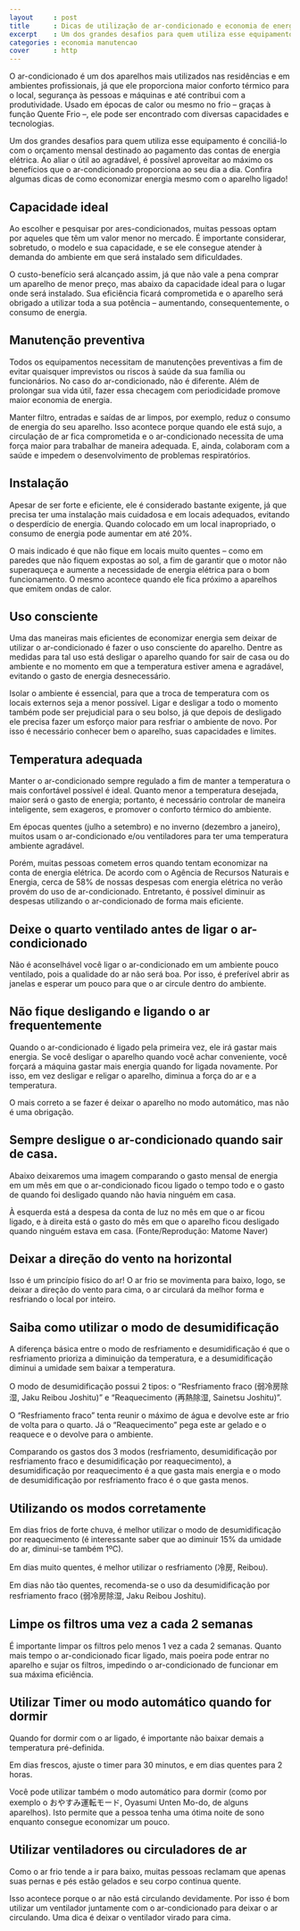 ```yaml
---
layout     : post
title      : Dicas de utilização de ar-condicionado e economia de energia
excerpt    : Um dos grandes desafios para quem utiliza esse equipamento é conciliá-lo com o orçamento mensal destinado ao pagamento das contas de energia elétrica. Ao aliar o útil ao agradável, é possível aproveitar ao máximo os benefícios que o ar-condicionado proporciona ao seu dia a dia.
categories : economia manutencao
cover      : http
---
```


O ar-condicionado é um dos aparelhos mais utilizados nas residências e em ambientes profissionais, já que ele proporciona maior conforto térmico para o local, segurança às pessoas e máquinas e até contribui com a produtividade. Usado em épocas de calor ou mesmo no frio – graças à função Quente Frio –, ele pode ser encontrado com diversas capacidades e tecnologias.

Um dos grandes desafios para quem utiliza esse equipamento é conciliá-lo com o orçamento mensal destinado ao pagamento das contas de energia elétrica. Ao aliar o útil ao agradável, é possível aproveitar ao máximo os benefícios que o ar-condicionado proporciona ao seu dia a dia. Confira algumas dicas de como economizar energia mesmo com o aparelho ligado!

## Capacidade ideal

Ao escolher e pesquisar por ares-condicionados, muitas pessoas optam por aqueles que têm um valor menor no mercado. É importante considerar, sobretudo, o modelo e sua capacidade, e se ele consegue atender à demanda do ambiente em que será instalado sem dificuldades.

O custo-benefício será alcançado assim, já que não vale a pena comprar um aparelho de menor preço, mas abaixo da capacidade ideal para o lugar onde será instalado. Sua eficiência ficará comprometida e o aparelho será obrigado a utilizar toda a sua potência – aumentando, consequentemente, o consumo de energia.

## Manutenção preventiva

Todos os equipamentos necessitam de manutenções preventivas a fim de evitar quaisquer imprevistos ou riscos à saúde da sua família ou funcionários. No caso do ar-condicionado, não é diferente. Além de prolongar sua vida útil, fazer essa checagem com periodicidade promove maior economia de energia.

Manter filtro, entradas e saídas de ar limpos, por exemplo, reduz o consumo de energia do seu aparelho. Isso acontece porque quando ele está sujo, a circulação de ar fica comprometida e o ar-condicionado necessita de uma força maior para trabalhar de maneira adequada. E, ainda, colaboram com a saúde e impedem o desenvolvimento de problemas respiratórios.

## Instalação

Apesar de ser forte e eficiente, ele é considerado bastante exigente, já que precisa ter uma instalação mais cuidadosa e em locais adequados, evitando o desperdício de energia. Quando colocado em um local inapropriado, o consumo de energia pode aumentar em até 20%.

O mais indicado é que não fique em locais muito quentes – como em paredes que não fiquem expostas ao sol, a fim de garantir que o motor não superaqueça e aumente a necessidade de energia elétrica para o bom funcionamento. O mesmo acontece quando ele fica próximo a aparelhos que emitem ondas de calor.

## Uso consciente

Uma das maneiras mais eficientes de economizar energia sem deixar de utilizar o ar-condicionado é fazer o uso consciente do aparelho. Dentre as medidas para tal uso está desligar o aparelho quando for sair de casa ou do ambiente e no momento em que a temperatura estiver amena e agradável, evitando o gasto de energia desnecessário.

Isolar o ambiente é essencial, para que a troca de temperatura com os locais externos seja a menor possível. Ligar e desligar a todo o momento também pode ser prejudicial para o seu bolso, já que depois de desligado ele precisa fazer um esforço maior para resfriar o ambiente de novo. Por isso é necessário conhecer bem o aparelho, suas capacidades e limites.

## Temperatura adequada

Manter o ar-condicionado sempre regulado a fim de manter a temperatura o mais confortável possível é ideal. Quanto menor a temperatura desejada, maior será o gasto de energia; portanto, é necessário controlar de maneira inteligente, sem exageros, e promover o conforto térmico do ambiente.


Em épocas quentes (julho a setembro) e no inverno (dezembro a janeiro), muitos usam o ar-condicionado e/ou ventiladores para ter uma temperatura ambiente agradável.

Porém, muitas pessoas cometem erros quando tentam economizar na conta de energia elétrica. De acordo com o Agência de Recursos Naturais e Energia, cerca de 58% de nossas despesas com energia elétrica no verão provém do uso de ar-condicionado. Entretanto, é possível diminuir as despesas utilizando o ar-condicionado de forma mais eficiente.

## Deixe o quarto ventilado antes de ligar o ar-condicionado

Não é aconselhável você ligar o ar-condicionado em um ambiente pouco ventilado, pois a qualidade do ar não será boa. Por isso, é preferível abrir as janelas e esperar um pouco para que o ar circule dentro do ambiente.

## Não fique desligando e ligando o ar frequentemente

Quando o ar-condicionado é ligado pela primeira vez, ele irá gastar mais energia. Se você desligar o aparelho quando você achar conveniente, você forçará a máquina gastar mais energia quando for ligada novamente. Por isso, em vez desligar e religar o aparelho, diminua a força do ar e a temperatura.

O mais correto a se fazer é deixar o aparelho no modo automático, mas não é uma obrigação.

## Sempre desligue o ar-condicionado quando sair de casa.

Abaixo deixaremos uma imagem comparando o gasto mensal de energia em um mês em que o ar-condicionado ficou ligado o tempo todo e o gasto de quando foi desligado quando não havia ninguém em casa.

À esquerda está a despesa da conta de luz no mês em que o ar ficou ligado, e à direita está o gasto do mês em que o aparelho ficou desligado quando ninguém estava em casa. (Fonte/Reprodução: Matome Naver)

## Deixar a direção do vento na horizontal

Isso é um princípio físico do ar! O ar frio se movimenta para baixo, logo, se deixar a direção do vento para cima, o ar circulará da melhor forma e resfriando o local por inteiro.

## Saiba como utilizar o modo de desumidificação

A diferença básica entre o modo de resfriamento e desumidificação é que o resfriamento prioriza a diminuição da temperatura, e a desumidificação diminui a umidade sem baixar a temperatura.

O modo de desumidificação possui 2 tipos: o “Resfriamento fraco (弱冷房除湿, Jaku Reibou Joshitu)” e “Reaquecimento (再熱除湿, Sainetsu Joshitu)”.

O “Resfriamento fraco” tenta reunir o máximo de água e devolve este ar frio de volta para o quarto. Já o “Reaquecimento” pega este ar gelado e o reaquece e o devolve para o ambiente.

Comparando os gastos dos 3 modos (resfriamento, desumidificação por resfriamento fraco e desumidificação por reaquecimento), a desumidificação por reaquecimento é a que gasta mais energia e o modo de desumidificação por resfriamento fraco é o que gasta menos.

## Utilizando os modos corretamente

Em dias frios de forte chuva, é melhor utilizar o modo de desumidificação por reaquecimento (é interessante saber que ao diminuir 15% da umidade do ar, diminui-se também 1ºC).

Em dias muito quentes, é melhor utilizar o resfriamento (冷房, Reibou).

Em dias não tão quentes, recomenda-se o uso da desumidificação por resfriamento fraco (弱冷房除湿, Jaku Reibou Joshitu).

## Limpe os filtros uma vez a cada 2 semanas

É importante limpar os filtros pelo menos 1 vez a cada 2 semanas. Quanto mais tempo o ar-condicionado ficar ligado, mais poeira pode entrar no aparelho e sujar os filtros, impedindo o ar-condicionado de funcionar em sua máxima eficiência.

## Utilizar Timer ou modo automático quando for dormir

Quando for dormir com o ar ligado, é importante não baixar demais a temperatura pré-definida.

Em dias frescos, ajuste o timer para 30 minutos, e em dias quentes para 2 horas.

Você pode utilizar também o modo automático para dormir (como por exemplo o おやすみ運転モード, Oyasumi Unten Mo-do, de alguns aparelhos). Isto permite que a pessoa tenha uma ótima noite de sono enquanto consegue economizar um pouco.

## Utilizar ventiladores ou circuladores de ar

Como o ar frio tende a ir para baixo, muitas pessoas reclamam que apenas suas pernas e pés estão gelados e seu corpo continua quente.

Isso acontece porque o ar não está circulando devidamente. Por isso é bom utilizar um ventilador juntamente com o ar-condicionado para deixar o ar circulando. Uma dica é deixar o ventilador virado para cima.
